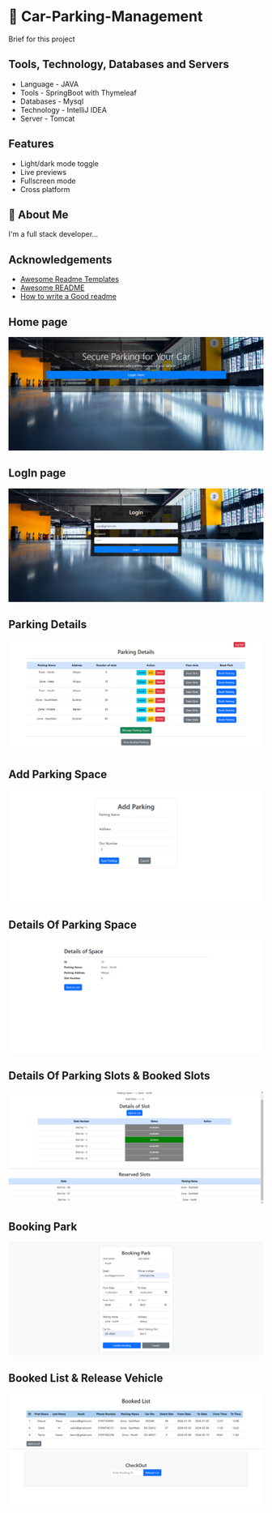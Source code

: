 # 🚀 Car-Parking-Management

Brief for this project

## Tools, Technology, Databases and Servers

- Language - JAVA
- Tools - SpringBoot with Thymeleaf
- Databases - Mysql
- Technology - IntelliJ IDEA
- Server - Tomcat


## Features

- Light/dark mode toggle
- Live previews
- Fullscreen mode
- Cross platform


## 🚀 About Me
I'm a full stack developer...


## Acknowledgements

 - [Awesome Readme Templates](https://awesomeopensource.com/project/elangosundar/awesome-README-templates)
 - [Awesome README](https://github.com/matiassingers/awesome-readme)
 - [How to write a Good readme](https://bulldogjob.com/news/449-how-to-write-a-good-readme-for-your-github-project)


## Home page
![Screenshot of a comment on a GitHub issue showing an image, added in the Markdown, of an Octocat smiling and raising a tentacle.](https://github.com/masudrana53/Car-Parking-Management/blob/main/Project%20Screenshot/Screenshot_5.png)

## LogIn page
![Screenshot of a comment on a GitHub issue showing an image, added in the Markdown, of an Octocat smiling and raising a tentacle.](https://github.com/masudrana53/Car-Parking-Management/blob/main/Project%20Screenshot/Screenshot_1.png)

## Parking Details
![Screenshot of a comment on a GitHub issue showing an image, added in the Markdown, of an Octocat smiling and raising a tentacle.](https://github.com/masudrana53/Car-Parking-Management/blob/main/Screenshot_9.png)

## Add Parking Space
![Screenshot of a comment on a GitHub issue showing an image, added in the Markdown, of an Octocat smiling and raising a tentacle.](https://github.com/masudrana53/Car-Parking-Management/blob/main/Screenshot_1.png)

## Details Of Parking Space
![Screenshot of a comment on a GitHub issue showing an image, added in the Markdown, of an Octocat smiling and raising a tentacle.](https://github.com/masudrana53/Car-Parking-Management/blob/main/Project%20Screenshot/Screenshot_8.png)

## Details Of Parking Slots & Booked Slots
![Screenshot of a comment on a GitHub issue showing an image, added in the Markdown, of an Octocat smiling and raising a tentacle.](https://github.com/masudrana53/Car-Parking-Management/blob/main/Project%20Screenshot/Screenshot_4.png)

## Booking Park
![Screenshot of a comment on a GitHub issue showing an image, added in the Markdown, of an Octocat smiling and raising a tentacle.](https://github.com/masudrana53/Car-Parking-Management/blob/main/Project%20Screenshot/Screenshot_6.png)

## Booked List & Release Vehicle
![Screenshot of a comment on a GitHub issue showing an image, added in the Markdown, of an Octocat smiling and raising a tentacle.](https://github.com/masudrana53/Car-Parking-Management/blob/main/Screenshot_2.png)


